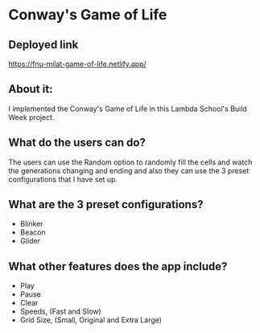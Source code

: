 # Conway's Game of Life

## Deployed link
https://fnu-milat-game-of-life.netlify.app/

## About it:
I implemented the Conway's Game of Life in this Lambda School's Build Week project.

## What do the users can do?
The users can use the Random option to randomly fill the cells and watch the generations changing and ending and also
they can use the 3 preset configurations that I have set up.

## What are the 3 preset configurations?
* Blinker
* Beacon
* Glider

## What other features does the app include?
* Play
* Pause
* Clear
* Speeds, (Fast and Slow)
* Grid Size, (Small, Original and Extra Large)